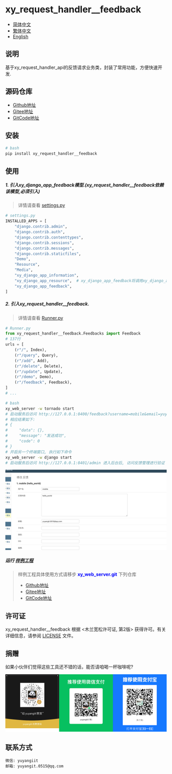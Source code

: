 <!--
 * @Author: 余洋 yuyangit.0515@qq.com
 * @Date: 2024-10-18 13:02:23
 * @LastEditors: 余洋 yuyangit.0515@qq.com
 * @LastEditTime: 2024-10-23 20:51:38
 * @FilePath: /xy_request_handler__feedback/README.md
 * @Description: 这是默认设置,请设置`customMade`, 打开koroFileHeader查看配置 进行设置: https://github.com/OBKoro1/koro1FileHeader/wiki/%E9%85%8D%E7%BD%AE
-->
# xy_request_handler__feedback

- [简体中文](readme/README_zh_CN.md)
- [繁体中文](readme/README_zh_TW.md)
- [English](readme/README_en.md)

## 说明

基于xy_request_handler_api的反馈请求业务类，封装了常用功能，方便快速开发.

## 源码仓库

- <a href="https://github.com/xy-web-service/xy_request_handler__feedback.git" target="_blank">Github地址</a>  
- <a href="https://gitee.com/xy-opensource/xy_request_handler__feedback.git" target="_blank">Gitee地址</a>  
- <a href="https://gitcode.com/xy-opensource/xy_request_handler__feedback.git" target="_blank">GitCode地址</a>  

## 安装

```bash
# bash
pip install xy_request_handler__feedback
```

## 使用

##### 1. 引入xy_django_app_feedback模型.(xy_request_handler__feedback依赖该模型,必须引入)

> 详情请查看 [settings.py](./samples/xy_web_server_demo/source/Runner/Admin/xy_web_server_demo/settings.py)

```python
# settings.py
INSTALLED_APPS = [
    "django.contrib.admin",
    "django.contrib.auth",
    "django.contrib.contenttypes",
    "django.contrib.sessions",
    "django.contrib.messages",
    "django.contrib.staticfiles",
    "Demo",
    "Resource",
    "Media",
    "xy_django_app_information",
    "xy_django_app_resource",  # xy_django_app_feedback将调用xy_django_app_resource的MImage模型
    "xy_django_app_feedback",
]
```


##### 2. 引入xy_request_handler__feedback.

> 详情请查看 [Runner.py](./samples/xy_web_server_demo/source/Runner/Runner.py)

```python
# Runner.py
from xy_request_handler__feedback.Feedbacks import Feedback
# 137行
urls = [
    (r"/", Index),
    (r"/query", Query),
    (r"/add", Add),
    (r"/delete", Delete),
    (r"/update", Update),
    (r"/demo", Demo),
    (r"/feedback", Feedback),
]
# ...
```

```bash
# bash
xy_web_server -w tornado start
# 启动服务后访问 http://127.0.0.1:8400/feedback?username=mobile&email=yuyangit.0515@qq.com&text=hello_world
# 相应结果如下:
# {
#     "data": {},
#     "message": "发送成功",
#     "code": 0
# }
# 开启另一个终端窗口, 执行如下命令
xy_web_server -w django start
# 启动服务后访问 http://127.0.0.1:8401/admin 进入后台后, 访问反馈管理进行验证
```

![反馈图片](./readme/feedback_0.png)

##### 运行 [样例工程](./samples/xy_web_server_demo)

> 样例工程具体使用方式请移步 <b style="color: blue">xy_web_server.git</b> 下列仓库
> - <a href="https://github.com/xy-web-service/xy_web_server.git" target="_blank">Github地址</a>  
> - <a href="https://gitee.com/xy-opensource/xy_web_server.git" target="_blank">Gitee地址</a>  
> - <a href="https://gitcode.com/xy-opensource/xy_web_server.git" target="_blank">GitCode地址</a>  


## 许可证
xy_request_handler__feedback 根据 <木兰宽松许可证, 第2版> 获得许可。有关详细信息，请参阅 [LICENSE](LICENSE) 文件。

## 捐赠
如果小伙伴们觉得这些工具还不错的话，能否请咱喝一杯咖啡呢?  

![Pay-Total](./readme/Pay-Total.png)


## 联系方式

```
微信: yuyangiit
邮箱: yuyangit.0515@qq.com
```